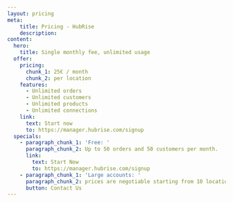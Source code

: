 ```yaml
---
layout: pricing
meta:
    title: Pricing - HubRise
    description:
content:
  hero:
    title: Single monthly fee, unlimited usage
  offer:
    pricing:
      chunk_1: 25€ / month
      chunk_2: per location
    features:
      - Unlimited orders
      - Unlimited customers
      - Unlimited products
      - Unlimited connections
    link:
      text: Start now
      to: https://manager.hubrise.com/signup
  specials:
    - paragraph_chunk_1: 'Free: '
      paragraph_chunk_2: Up to 50 orders and 50 customers per month.
      link:
        text: Start Now
        to: https://manager.hubrise.com/signup
    - paragraph_chunk_1: 'Large accounts: '
      paragraph_chunk_2: prices are negotiable starting from 10 locations.
      button: Contact Us
---
```

